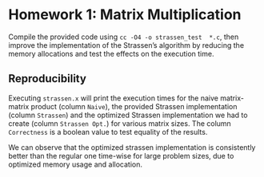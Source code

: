# Homework 1: Matrix Multiplication

Compile the provided code using `cc -O4 -o strassen_test  *.c`, then improve the implementation of the Strassen’s algorithm by reducing the memory allocations and test the effects on the execution time.

## Reproducibility

Executing `strassen.x` will print the execution times for the naive matrix-matrix product (column `Naive`), the provided Strassen implementation (column `Strassen`) and the optimized Strassen implementation we had to create (column `Strassen Opt.`) for various matrix sizes. The column `Correctness` is a boolean value to test equality of the results.

We can observe that the optimized strassen implementation is consistently better than the regular one time-wise for large problem sizes, due to optimized memory usage and allocation.
